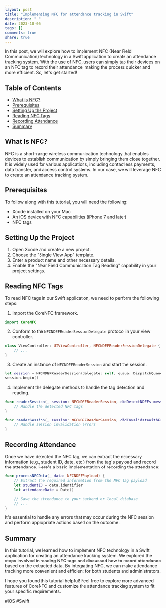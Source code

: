 ```yaml
---
layout: post
title: "Implementing NFC for attendance tracking in Swift"
description: " "
date: 2023-10-05
tags: []
comments: true
share: true
---
```


In this post, we will explore how to implement NFC (Near Field Communication) technology in a Swift application to create an attendance tracking system. With the use of NFC, users can simply tap their devices on an NFC tag to record their attendance, making the process quicker and more efficient. So, let's get started!

## Table of Contents
- [What is NFC?](#what-is-nfc)
- [Prerequisites](#prerequisites)
- [Setting Up the Project](#setting-up-the-project)
- [Reading NFC Tags](#reading-nfc-tags)
- [Recording Attendance](#recording-attendance)
- [Summary](#summary)

## What is NFC?

NFC is a short-range wireless communication technology that enables devices to establish communication by simply bringing them close together. It is widely used for various applications, including contactless payments, data transfer, and access control systems. In our case, we will leverage NFC to create an attendance tracking system.

## Prerequisites

To follow along with this tutorial, you will need the following:

- Xcode installed on your Mac
- An iOS device with NFC capabilities (iPhone 7 and later)
- NFC tags

## Setting Up the Project

1. Open Xcode and create a new project.
2. Choose the "Single View App" template.
3. Enter a product name and other necessary details.
4. Enable the "Near Field Communication Tag Reading" capability in your project settings.

## Reading NFC Tags

To read NFC tags in our Swift application, we need to perform the following steps:

1. Import the CoreNFC framework.
```swift
import CoreNFC
```

2. Conform to the `NFCNDEFReaderSessionDelegate` protocol in your view controller.
```swift
class ViewController: UIViewController, NFCNDEFReaderSessionDelegate {
    // ...
}
```

3. Create an instance of `NFCNDEFReaderSession` and start the session.
```swift
let session = NFCNDEFReaderSession(delegate: self, queue: DispatchQueue.main, invalidateAfterFirstRead: false)
session.begin()
```

4. Implement the delegate methods to handle the tag detection and reading.
```swift
func readerSession(_ session: NFCNDEFReaderSession, didDetectNDEFs messages: [NFCNDEFMessage]) {
    // Handle the detected NFC tags
}

func readerSession(_ session: NFCNDEFReaderSession, didInvalidateWithError error: Error) {
    // Handle session invalidation errors
}
```

## Recording Attendance

Once we have detected the NFC tag, we can extract the necessary information (e.g., student ID, date, etc.) from the tag's payload and record the attendance. Here's a basic implementation of recording the attendance:

```swift
func processNFCData(_ data: NFCNDEFPayload) {
    // Extract the required information from the NFC tag payload
    let studentID = data.identifier
    let attendanceDate = Date()

    // Save the attendance to your backend or local database
    // ...
}
```

It's essential to handle any errors that may occur during the NFC session and perform appropriate actions based on the outcome.

## Summary

In this tutorial, we learned how to implement NFC technology in a Swift application for creating an attendance tracking system. We explored the steps involved in reading NFC tags and discussed how to record attendance based on the extracted data. By integrating NFC, we can make attendance tracking more convenient and efficient for both students and administrators.

I hope you found this tutorial helpful! Feel free to explore more advanced features of CoreNFC and customize the attendance tracking system to fit your specific requirements.

#iOS #Swift